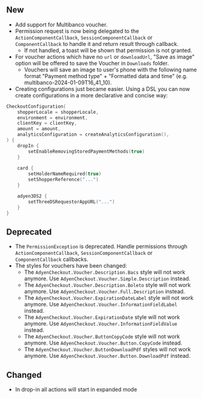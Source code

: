 [//]: # (This file will be used for the release notes on GitHub when publishing.)
[//]: # (Types of changes: `Breaking changes` `New` `Added` `Improved` `Changed` `Deprecated` `Removed` `Fixed`)
[//]: # (Example:)
[//]: # (## Added)
[//]: # ( - New payment method)
[//]: # (## Changed)
[//]: # ( - DropIn service's package changed from `com.adyen.dropin` to `com.adyen.dropin.services`)
[//]: # (## Deprecated)
[//]: # ( - Configurations public constructor are deprecated, please use each Configuration's builder to make a Configuration object)

## New
- Add support for Multibanco voucher.
- Permission request is now being delegated to the `ActionComponentCallback`, `SessionComponentCallback` or `ComponentCallback` to handle it and return result through callback.
  - If not handled, a toast will be shown that permission is not granted.
- For voucher actions which have no `url` or `downloadUrl`, "Save as image" option will be offered to save the Voucher in `Downloads` folder.
  - Vouchers will save an image to user's phone with the following name format "Payment method type" + "Formatted data and time" (e.g. multibanco-2024-01-09T16_41_10).
- Creating configurations just became easier. Using a DSL you can now create configurations in a more declarative and concise way:
```Kotlin
CheckoutConfiguration(
    shopperLocale = shopperLocale,
    environment = environment,
    clientKey = clientKey,
    amount = amount,
    analyticsConfiguration = createAnalyticsConfiguration(),
) {
    dropIn {
        setEnableRemovingStoredPaymentMethods(true)
    }
    
    card {
        setHolderNameRequired(true)
        setShopperReference("...")
    }

    adyen3DS2 {
        setThreeDSRequestorAppURL("...")
    }
}
```

## Deprecated
- The `PermissionException` is deprecated. Handle permissions through `ActionComponentCallback`, `SessionComponentCallback` or `ComponentCallback` callbacks.
- The styles for vouchers have been changed:
  - The `AdyenCheckout.Voucher.Description.Bacs` style will not work anymore. Use `AdyenCheckout.Voucher.Simple.Description` instead.
  - The `AdyenCheckout.Voucher.Description.Boleto` style will not work anymore. Use `AdyenCheckout.Voucher.Full.Description` instead.
  - The `AdyenCheckout.Voucher.ExpirationDateLabel` style will not work anymore. Use `AdyenCheckout.Voucher.InformationFieldLabel` instead.
  - The `AdyenCheckout.Voucher.ExpirationDate` style will not work anymore. Use `AdyenCheckout.Voucher.InformationFieldValue` instead.
  - The `AdyenCheckout.Voucher.ButtonCopyCode` style will not work anymore. Use `AdyenCheckout.Voucher.Button.CopyCode` instead.
  - The `AdyenCheckout.Voucher.ButtonDownloadPdf` styles will not work anymore. Use `AdyenCheckout.Voucher.Button.DownloadPdf` instead.

## Changed
- In drop-in all actions will start in expanded mode
